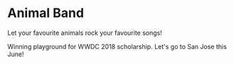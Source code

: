 # Animal Band

Let your favourite animals rock your favourite songs!

Winning playground for WWDC 2018 scholarship.
Let's go to San Jose this June!

